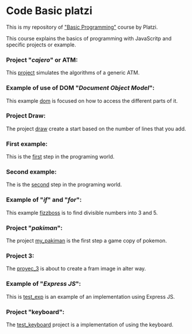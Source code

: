 # Code Basic platzi

This is my repository of ["Basic Programming"](https://platzi.com/clases/programacion-basica/) course by Platzi.

This course explains the basics of programming with JavaScritp and specific projects or example.

### Project  "_cajero_" or ATM:
This [project](https://github.com/jadry92/Code-Basic-platzi/tree/master/cajero) simulates the algorithms of a generic ATM.
### Example of use of DOM "_Document Object Model_":
This example [dom](https://github.com/jadry92/Code-Basic-platzi/tree/master/dom "dom") is focused on how to access the different parts of it.
### Project  Draw:
The project [draw](https://github.com/jadry92/Code-Basic-platzi/tree/master/draw "draw") create a start based on the number of lines that you add.
### First example:
This is the [first](https://github.com/jadry92/Code-Basic-platzi/tree/master/first "first") step in the programing world.
### Second example:
The is the [second](https://github.com/jadry92/Code-Basic-platzi/tree/master/second "second") step in the programing world.
### Example of "_if_" and "_for_":
This example [fizzboss](https://github.com/jadry92/Code-Basic-platzi/tree/master/fizzboss "fizzboss") is to find divisible numbers into 3 and 5.
### Project  "_pakiman_":
The project [my_pakiman](https://github.com/jadry92/Code-Basic-platzi/tree/master/my_pakiman "my_pakiman") is the first step a game copy of pokemon.
### Project  3:
The [proyec_3](https://github.com/jadry92/Code-Basic-platzi/tree/master/proyec_3 "proyec_3") is about to create a fram image in alter way.
### Example of "_Express JS_":
This is [test_exp](https://github.com/jadry92/Code-Basic-platzi/tree/master/test_exp "test_exp") is an example of an implementation using Express JS.
### Project "keyboard":
The [test_keyboard](https://github.com/jadry92/Code-Basic-platzi/tree/master/test_keyboard "test_keyboard") project is a implementation of using the keyboard.
<!--stackedit_data:
eyJoaXN0b3J5IjpbMTY1MDU0MjA5MCw3MjUxOTUyMTIsNzc5Mj
I3MTMwLC0xNTQzMjQ3ODA1LDEyMDY1MDE0NjQsLTI4ODA0MTI2
OSwtMTE5MDM3NjI3NCwyMDAyMDk5MjIzLDQ2NjkzOTI4NF19
-->